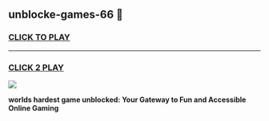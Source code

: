 
## unblocke-games-66 👋
<h3>
<a href="https://premium.freeplayer.one?title=unblocke-games-66&ref=14F">CLICK TO PLAY</a></h3>
<hr>

<h3>
<a href="https://premium.freeplayer.one?title=unblocke-games-66&ref=14F">CLICK 2 PLAY</a>
  
</h3>

<a href="https://premium.freeplayer.one?title=unblocke-games-66&ref=12F/"><img src="https://clearcache.store/games.png"></a>


**worlds hardest game unblocked: Your Gateway to Fun and Accessible Online Gaming**
